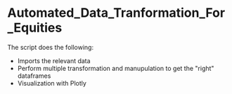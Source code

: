 # Automated_Data_Tranformation_For_Equities

The script does the following:
- Imports the relevant data
- Perform multiple transformation and manupulation to get the "right" dataframes
- Visualization with Plotly

